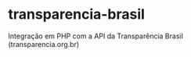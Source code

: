 transparencia-brasil
====================

Integração em PHP com a API da Transparência Brasil (transparencia.org.br)
